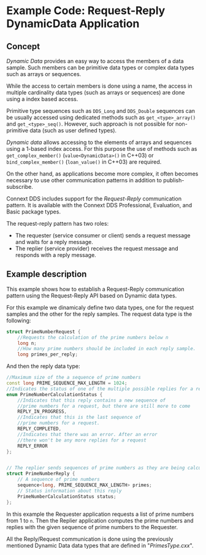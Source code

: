 # Example Code: Request-Reply DynamicData Application

## Concept

*Dynamic Data* provides an easy way to access the members of a data sample. Such
members can be primitive data types or complex data types such as arrays or
sequences.

While the access to certain members is done using a name, the access in multiple
cardinality data types (such as arrays or sequences) are done using a index
based access.

Primitive type sequences such as `DDS_Long` and `DDS_Double` sequences can be
usually accessed using dedicated methods such as `get_<type>_array()` and
`get_<type>_seq()`. However, such approach is not possible for non-primitive
data (such as user defined types).

*Dynamic data* allows accessing to the elements of arrays and sequences using a
1-based index access. For this purpose the use of methods such as
`get_complex_member()` (`value<DynamicData>()` in C++03) or
`bind_complex_member()` (`loan_value()` in C++03) are required.

On the other hand, as applications become more complex, it often becomes
necessary to use other communication patterns in addition to publish-subscribe.

Connext DDS includes support for the *Request-Reply* communication pattern. 
It is available with the Connext DDS Professional, Evaluation, and Basic package
 types.


The request-reply pattern has two roles: 
* The requester (service consumer or client) sends a request message and waits
for a reply message.
* The replier (service provider) receives the request message and responds with
a reply message.

## Example description

This example shows how to establish a Request-Reply communication pattern using
the Request-Reply API based on Dynamic data types.

For this example we dinamicaly define two data types, one for the request samples and 
the other for the reply samples. The request data type is the following:

```cpp
struct PrimeNumberRequest {
    //Requests the calculation of the prime numbers below n 
    long n;
    //How many prime numbers should be included in each reply sample. 
    long primes_per_reply;
```

And then the reply data type:
```cpp
//Maximum size of the a sequence of prime numbers
const long PRIME_SEQUENCE_MAX_LENGTH = 1024;
//Indicates the status of one of the multiple possible replies for a request
enum PrimeNumberCalculationStatus {
    //Indicates that this reply contains a new sequence of
    //prime numbers for a request, but there are still more to come
    REPLY_IN_PROGRESS,
    //Indicates that this is the last sequence of 
    //prime numbers for a request.
    REPLY_COMPLETED,
    //Indicates that there was an error. After an error
    //there won't be any more replies for a request
    REPLY_ERROR
};


// The replier sends sequences of prime numbers as they are being calculated.
struct PrimeNumberReply {
    // A sequence of prime numbers
    sequence<long, PRIME_SEQUENCE_MAX_LENGTH> primes;    
    // Status information about this reply
    PrimeNumberCalculationStatus status;
};
```


In this example the Requester application requests a list of prime numbers
from 1 to `n`. Then the Replier application computes the prime numbers and
replies with the given sequence of prime numbers to the Requester.

All the Reply/Request communication is done using the previously mentioned
Dynamic Data data types that are defined in "_PrimesType.cxx_".